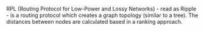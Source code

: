 RPL (Routing Protocol for Low-Power and Lossy Networks) - read as Ripple -
is a routing protocol which creates a graph topology (similar to a tree).
The distances between nodes are calculated based in a ranking approach.
